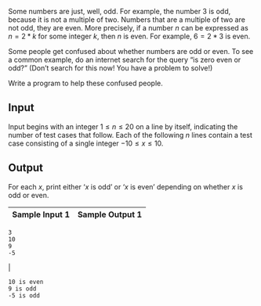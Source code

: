 Some numbers are just, well, odd. For example, the number 3 is odd, because it
is not a multiple of two. Numbers that are a multiple of two are not odd, they
are even. More precisely, if a number $n$ can be expressed as $n = 2 * k$ for
some integer $k$, then $n$ is even. For example, $6 = 2 * 3$ is even.

Some people get confused about whether numbers are odd or even. To see a
common example, do an internet search for the query “is zero even or odd?”
(Don’t search for this now! You have a problem to solve!)

Write a program to help these confused people.

## Input

Input begins with an integer $1 \leq n \leq 20$ on a line by itself,
indicating the number of test cases that follow. Each of the following $n$
lines contain a test case consisting of a single integer $-10 \leq x \leq 10$.

## Output

For each $x$, print either ‘$x$ is odd’ or ‘$x$ is even’ depending on whether
$x$ is odd or even.

Sample Input 1 | Sample Output 1  
---|---  
      
    
    3
    10
    9
    -5
    

|

    
    
    10 is even
    9 is odd
    -5 is odd
    

